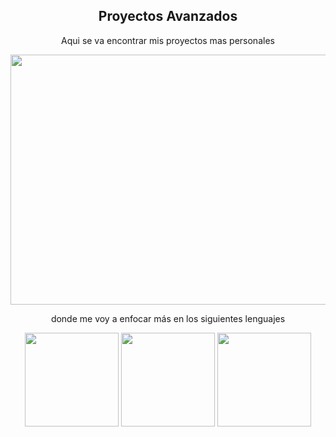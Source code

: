 <div align = "center">
  <h2>Proyectos Avanzados</h2>
  <p>Aqui se va encontrar mis proyectos mas personales</p>
  <img src="https://concepto.de/wp-content/uploads/2014/08/programacion-2-e1551291144973.jpg"  width = 600 height = 400>
  <p>donde me voy a enfocar más en los siguientes lenguajes</p>
  <img src = "https://i.ibb.co/tL1v6Jt/html-5.png" width = 150 height = 150>
  <img src = "https://i.ibb.co/j86Drxg/css-3.png" width = 150 height = 150>
  <img src = "https://i.ibb.co/pKKrwn3/javascript-js-icon-2048x2048-nyxvtvk0.png" width = 150 height = 150>
</div>

